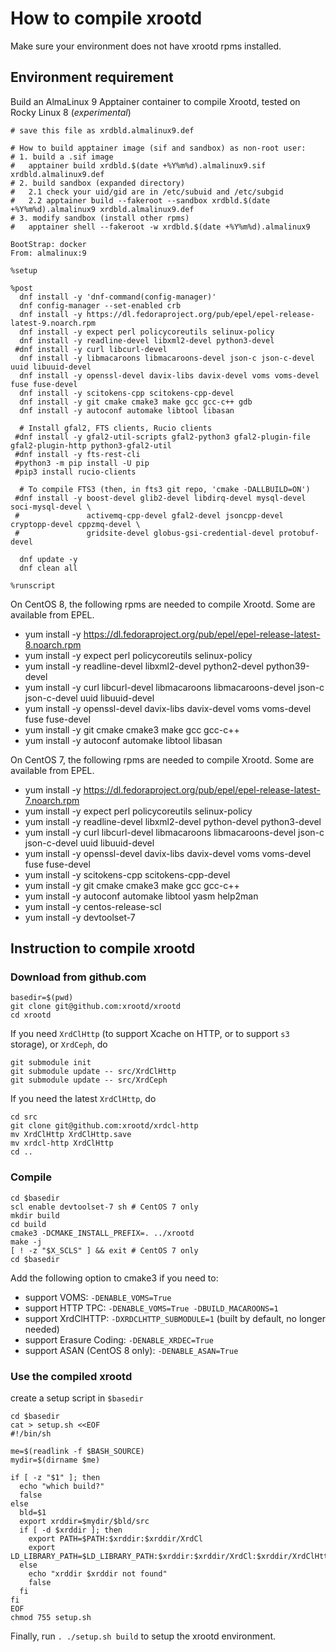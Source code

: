 # How to compile xrootd

Make sure your environment does not have xrootd rpms installed.

## Environment requirement

Build an AlmaLinux 9 Apptainer container to compile Xrootd, tested on Rocky Linux 8 (*experimental*)

```
# save this file as xrdbld.almalinux9.def
  
# How to build apptainer image (sif and sandbox) as non-root user:
# 1. build a .sif image
#   apptainer build xrdbld.$(date +%Y%m%d).almalinux9.sif xrdbld.almalinux9.def
# 2. build sandbox (expanded directory)
#   2.1 check your uid/gid are in /etc/subuid and /etc/subgid
#   2.2 apptainer build --fakeroot --sandbox xrdbld.$(date +%Y%m%d).almalinux9 xrdbld.almalinux9.def
# 3. modify sandbox (install other rpms)
#   apptainer shell --fakeroot -w xrdbld.$(date +%Y%m%d).almalinux9

BootStrap: docker
From: almalinux:9

%setup

%post
  dnf install -y 'dnf-command(config-manager)'
  dnf config-manager --set-enabled crb
  dnf install -y https://dl.fedoraproject.org/pub/epel/epel-release-latest-9.noarch.rpm
  dnf install -y expect perl policycoreutils selinux-policy
  dnf install -y readline-devel libxml2-devel python3-devel
 #dnf install -y curl libcurl-devel
  dnf install -y libmacaroons libmacaroons-devel json-c json-c-devel uuid libuuid-devel
  dnf install -y openssl-devel davix-libs davix-devel voms voms-devel fuse fuse-devel
  dnf install -y scitokens-cpp scitokens-cpp-devel
  dnf install -y git cmake cmake3 make gcc gcc-c++ gdb
  dnf install -y autoconf automake libtool libasan

  # Install gfal2, FTS clients, Rucio clients
 #dnf install -y gfal2-util-scripts gfal2-python3 gfal2-plugin-file gfal2-plugin-http python3-gfal2-util
 #dnf install -y fts-rest-cli 
 #python3 -m pip install -U pip
 #pip3 install rucio-clients

  # To compile FTS3 (then, in fts3 git repo, 'cmake -DALLBUILD=ON')
 #dnf install -y boost-devel glib2-devel libdirq-devel mysql-devel soci-mysql-devel \
 #               activemq-cpp-devel gfal2-devel jsoncpp-devel cryptopp-devel cppzmq-devel \
 #               gridsite-devel globus-gsi-credential-devel protobuf-devel

  dnf update -y
  dnf clean all

%runscript
```

On CentOS 8, the following rpms are needed to compile Xrootd. Some are available from EPEL.

* yum install -y https://dl.fedoraproject.org/pub/epel/epel-release-latest-8.noarch.rpm
* yum install -y expect perl policycoreutils selinux-policy 
* yum install -y readline-devel libxml2-devel python2-devel python39-devel
* yum install -y curl libcurl-devel libmacaroons libmacaroons-devel json-c json-c-devel uuid libuuid-devel
* yum install -y openssl-devel davix-libs davix-devel voms voms-devel fuse fuse-devel
* yum install -y git cmake cmake3 make gcc gcc-c++ 
* yum install -y autoconf automake libtool libasan

On CentOS 7, the following rpms are needed to compile Xrootd. Some are available from EPEL.

* yum install -y https://dl.fedoraproject.org/pub/epel/epel-release-latest-7.noarch.rpm
* yum install -y expect perl policycoreutils selinux-policy
* yum install -y readline-devel libxml2-devel python-devel python3-devel
* yum install -y curl libcurl-devel libmacaroons libmacaroons-devel json-c json-c-devel uuid libuuid-devel
* yum install -y openssl-devel davix-libs davix-devel voms voms-devel fuse fuse-devel 
* yum install -y scitokens-cpp scitokens-cpp-devel
* yum install -y git cmake cmake3 make gcc gcc-c++
* yum install -y autoconf automake libtool yasm help2man 
* yum install -y centos-release-scl
* yum install -y devtoolset-7

## Instruction to compile xrootd

### Download from github.com

```
basedir=$(pwd)
git clone git@github.com:xrootd/xrootd
cd xrootd
```

If you need `XrdClHttp` (to support Xcache on HTTP, or to support `s3` storage), or `XrdCeph`, do

```
git submodule init
git submodule update -- src/XrdClHttp
git submodule update -- src/XrdCeph
```

If you need the latest `XrdClHttp`, do

```
cd src
git clone git@github.com:xrootd/xrdcl-http
mv XrdClHttp XrdClHttp.save
mv xrdcl-http XrdClHttp
cd ..
```

### Compile

```
cd $basedir
scl enable devtoolset-7 sh # CentOS 7 only
mkdir build
cd build
cmake3 -DCMAKE_INSTALL_PREFIX=. ../xrootd
make -j
[ ! -z "$X_SCLS" ] && exit # CentOS 7 only
cd $basedir
```

Add the following option to cmake3 if you need to:

* support VOMS: `-DENABLE_VOMS=True`
* support HTTP TPC: `-DENABLE_VOMS=True -DBUILD_MACAROONS=1`
* support XrdClHTTP: `-DXRDCLHTTP_SUBMODULE=1` (built by default, no longer needed)
* support Erasure Coding: `-DENABLE_XRDEC=True`
* support ASAN (CentOS 8 only): `-DENABLE_ASAN=True`

### Use the compiled xrootd

create a setup script in `$basedir`

```
cd $basedir
cat > setup.sh <<EOF
#!/bin/sh

me=$(readlink -f $BASH_SOURCE)
mydir=$(dirname $me)

if [ -z "$1" ]; then
  echo "which build?"
  false
else
  bld=$1
  export xrddir=$mydir/$bld/src
  if [ -d $xrddir ]; then
    export PATH=$PATH:$xrddir:$xrddir/XrdCl
    export LD_LIBRARY_PATH=$LD_LIBRARY_PATH:$xrddir:$xrddir/XrdCl:$xrddir/XrdClHttp/src:$xrddir/XrdEc
  else
    echo "xrddir $xrddir not found"
    false
  fi
fi
EOF
chmod 755 setup.sh
```

Finally, run `. ./setup.sh build` to setup the xrootd environment.
